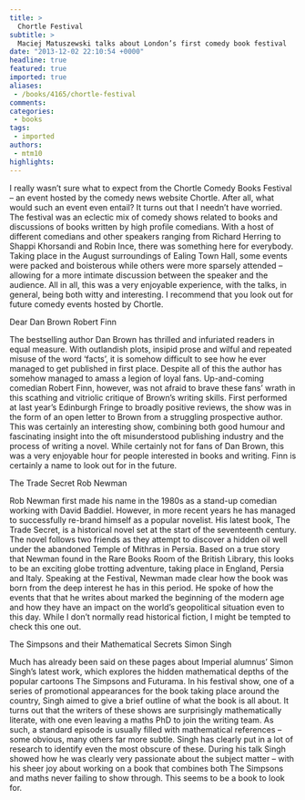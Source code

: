 ```yaml
---
title: >
  Chortle Festival
subtitle: >
  Maciej Matuszewski talks about London’s first comedy book festival
date: "2013-12-02 22:10:54 +0000"
headline: true
featured: true
imported: true
aliases:
 - /books/4165/chortle-festival
comments:
categories:
 - books
tags:
 - imported
authors:
 - mtm10
highlights:
---
```


I really wasn’t sure what to expect from the Chortle Comedy Books Festival – an event hosted by the comedy news website Chortle. After all, what would such an event even entail? It turns out that I needn’t have worried. The festival was an eclectic mix of comedy shows related to books and discussions of books written by high profile comedians.
 With a host of different comedians and other speakers ranging from Richard Herring to Shappi Khorsandi and Robin Ince, there was something here for everybody. Taking place in the August surroundings of Ealing Town Hall, some events were packed and boisterous while others were more sparsely attended – allowing for a more intimate discussion between the speaker and the audience. All in all, this was a very enjoyable experience, with the talks, in general, being both witty and interesting. I recommend that you look out for future comedy events hosted by Chortle.

Dear Dan Brown
Robert Finn

The bestselling author Dan Brown has thrilled and infuriated readers in equal measure. With outlandish plots, insipid prose and wilful and repeated misuse of the word ‘facts’, it is somehow difficult to see how he ever managed to get published in first place. Despite all of this the author has somehow managed to amass a legion of loyal fans. Up-and-coming comedian Robert Finn, however, was not afraid to brave these fans’ wrath in this scathing and vitriolic critique of Brown’s writing skills.
 First performed at last year’s Edinburgh Fringe to broadly positive reviews, the show was in the form of an open letter to Brown from a struggling prospective author. This was certainly an interesting show, combining both good humour and fascinating insight into the oft misunderstood publishing industry and the process of writing a novel. While certainly not for fans of Dan Brown, this was a very enjoyable hour for people interested in books and writing.
 Finn is certainly a name to look out for in the future.

The Trade Secret
Rob Newman

Rob Newman first made his name in the 1980s as a stand-up comedian working with David Baddiel. However, in more recent years he has managed to successfully re-brand himself as a popular novelist. His latest book, The Trade Secret, is a historical novel set at the start of the seventeenth century. The novel follows two friends as they attempt to discover a hidden oil well under the abandoned Temple of Mithras in Persia.
 Based on a true story that Newman found in the Rare Books Room of the British Library, this looks to be an exciting globe trotting adventure, taking place in England, Persia and Italy.
 Speaking at the Festival, Newman made clear how the book was born from the deep interest he has in this period. He spoke of how the events that that he writes about marked the beginning of the modern age and how they have an impact on the world’s geopolitical situation even to this day.
 While I don’t normally read historical fiction, I might be tempted to check this one out.

The Simpsons and their Mathematical Secrets
Simon Singh

Much has already been said on these pages about Imperial alumnus’ Simon Singh’s latest work, which explores the hidden mathematical depths of the popular cartoons The Simpsons and Futurama. In his festival show, one of a series of promotional appearances for the book taking place around the country, Singh aimed to give a brief outline of what the book is all about.
 It turns out that the writers of these shows are surprisingly mathematically literate, with one even leaving a maths PhD to join the writing team. As such, a standard episode is usually filled with mathematical references – some obvious, many others far more subtle. Singh has clearly put in a lot of research to identify even the most obscure of these.
 During his talk Singh showed how he was clearly very passionate about the subject matter – with his sheer joy about working on a book that combines both The Simpsons and maths never failing to show through. This seems to be a book to look for.
